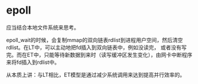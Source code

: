 # epoll
应当结合本地文件系统来思考。

epoll_wait的时候，会复制mmap的双向链表rdlist到进程用户空间，然后清空rdlist。在LT中，可以主动地把fd插入到双向链表中，例如没读完，
或者没有写完。而在ET中，只能等待新数据到来时（读写缓冲区发生变化），由网卡中断程序来将fd插入到rdlist中。

从本质上讲：与LT相比，ET模型是通过减少系统调用来达到提高并行效率的。
